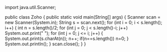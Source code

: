 import java.util.Scanner;

public class Zoho
{
	public static void main(String[] args)
	{
		Scanner scan = new Scanner(System.in);
		String s = scan.next();
		for (int i = 0; i < s.length(); i++)
		{
			int n = s.length()/2;
			for (int j = 0; j < s.length()-i; j++)
				System.out.print(" ");
			for (int j = 0; j <= i; j++)
			{
				System.out.print(s.charAt(n));
				n++;
				if(n==s.length())
					n=0;
			}
			System.out.println();
		}
		scan.close();
	}
}
